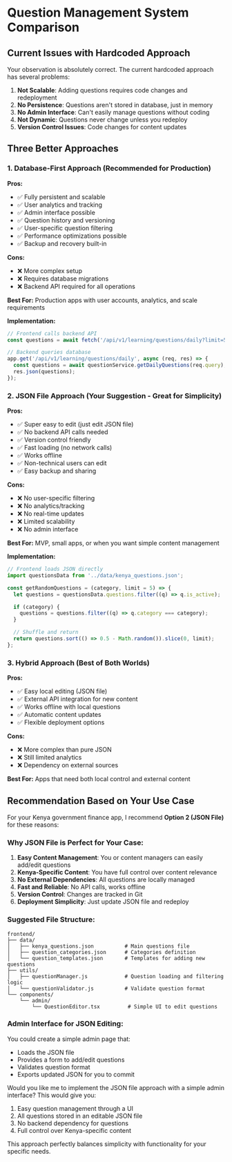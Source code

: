 # Question Management System Comparison

## Current Issues with Hardcoded Approach

Your observation is absolutely correct. The current hardcoded approach has several problems:

1. **Not Scalable**: Adding questions requires code changes and redeployment
2. **No Persistence**: Questions aren't stored in database, just in memory
3. **No Admin Interface**: Can't easily manage questions without coding
4. **Not Dynamic**: Questions never change unless you redeploy
5. **Version Control Issues**: Code changes for content updates

## Three Better Approaches

### 1. Database-First Approach (Recommended for Production)

**Pros:**

- ✅ Fully persistent and scalable
- ✅ User analytics and tracking
- ✅ Admin interface possible
- ✅ Question history and versioning
- ✅ User-specific question filtering
- ✅ Performance optimizations possible
- ✅ Backup and recovery built-in

**Cons:**

- ❌ More complex setup
- ❌ Requires database migrations
- ❌ Backend API required for all operations

**Best For:** Production apps with user accounts, analytics, and scale requirements

**Implementation:**

```javascript
// Frontend calls backend API
const questions = await fetch('/api/v1/learning/questions/daily?limit=5');

// Backend queries database
app.get('/api/v1/learning/questions/daily', async (req, res) => {
  const questions = await questionService.getDailyQuestions(req.query);
  res.json(questions);
});
```

### 2. JSON File Approach (Your Suggestion - Great for Simplicity)

**Pros:**

- ✅ Super easy to edit (just edit JSON file)
- ✅ No backend API calls needed
- ✅ Version control friendly
- ✅ Fast loading (no network calls)
- ✅ Works offline
- ✅ Non-technical users can edit
- ✅ Easy backup and sharing

**Cons:**

- ❌ No user-specific filtering
- ❌ No analytics/tracking
- ❌ No real-time updates
- ❌ Limited scalability
- ❌ No admin interface

**Best For:** MVP, small apps, or when you want simple content management

**Implementation:**

```javascript
// Frontend loads JSON directly
import questionsData from '../data/kenya_questions.json';

const getRandomQuestions = (category, limit = 5) => {
  let questions = questionsData.questions.filter((q) => q.is_active);

  if (category) {
    questions = questions.filter((q) => q.category === category);
  }

  // Shuffle and return
  return questions.sort(() => 0.5 - Math.random()).slice(0, limit);
};
```

### 3. Hybrid Approach (Best of Both Worlds)

**Pros:**

- ✅ Easy local editing (JSON file)
- ✅ External API integration for new content
- ✅ Works offline with local questions
- ✅ Automatic content updates
- ✅ Flexible deployment options

**Cons:**

- ❌ More complex than pure JSON
- ❌ Still limited analytics
- ❌ Dependency on external sources

**Best For:** Apps that need both local control and external content

## Recommendation Based on Your Use Case

For your Kenya government finance app, I recommend **Option 2 (JSON File)** for these reasons:

### Why JSON File is Perfect for Your Case:

1. **Easy Content Management**: You or content managers can easily add/edit questions
2. **Kenya-Specific Content**: You have full control over content relevance
3. **No External Dependencies**: All questions are locally managed
4. **Fast and Reliable**: No API calls, works offline
5. **Version Control**: Changes are tracked in Git
6. **Deployment Simplicity**: Just update JSON file and redeploy

### Suggested File Structure:

```
frontend/
├── data/
│   ├── kenya_questions.json          # Main questions file
│   ├── question_categories.json      # Categories definition
│   └── question_templates.json       # Templates for adding new questions
├── utils/
│   ├── questionManager.js            # Question loading and filtering logic
│   └── questionValidator.js          # Validate question format
└── components/
    └── admin/
        └── QuestionEditor.tsx         # Simple UI to edit questions
```

### Admin Interface for JSON Editing:

You could create a simple admin page that:

- Loads the JSON file
- Provides a form to add/edit questions
- Validates question format
- Exports updated JSON for you to commit

Would you like me to implement the JSON file approach with a simple admin interface? This would give you:

1. Easy question management through a UI
2. All questions stored in an editable JSON file
3. No backend dependency for questions
4. Full control over Kenya-specific content

This approach perfectly balances simplicity with functionality for your specific needs.
